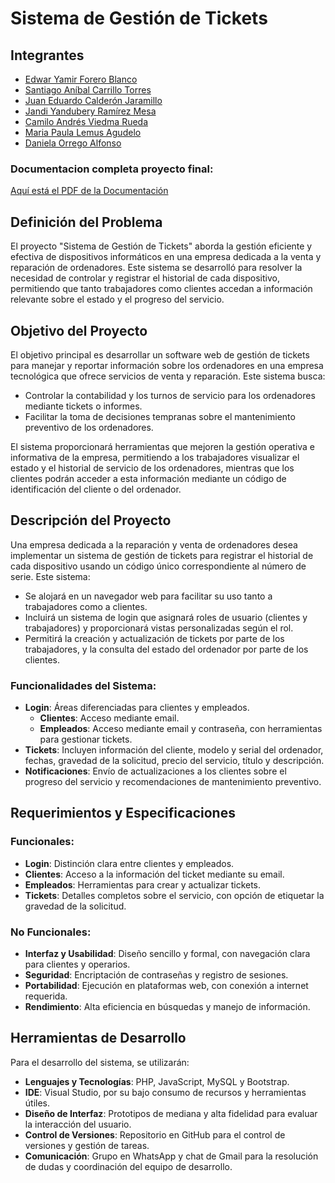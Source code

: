 # Sistema de Gestión de Tickets
## Integrantes

- [Edwar Yamir Forero Blanco](https://github.com/Edwar-Forero)
- [Santiago Aníbal Carrillo Torres](https://github.com/santiagocarrilloT)
- [Juan Eduardo Calderón Jaramillo](https://github.com/J-E-Calderon)
- [Jandi Yandubery Ramírez Mesa](https://github.com/JandiRamirez0814)
- [Camilo Andrés Viedma Rueda](https://github.com/Zyke023)
- [Maria Paula Lemus Agudelo](https://github.com/minizyke)
- [Daniela Orrego Alfonso](https://github.com/danielaorrego3)

### Documentacion completa proyecto final: 
[Aquí está el PDF de la Documentación](SystemTickets/DOC/Sistemas%20de%20Gestión%20de%20Tickets.pdf)

## Definición del Problema

El proyecto "Sistema de Gestión de Tickets" aborda la gestión eficiente y efectiva de dispositivos informáticos en una empresa dedicada a la venta y reparación de ordenadores. Este sistema se desarrolló para resolver la necesidad de controlar y registrar el historial de cada dispositivo, permitiendo que tanto trabajadores como clientes accedan a información relevante sobre el estado y el progreso del servicio.

## Objetivo del Proyecto

El objetivo principal es desarrollar un software web de gestión de tickets para manejar y reportar información sobre los ordenadores en una empresa tecnológica que ofrece servicios de venta y reparación. Este sistema busca:
- Controlar la contabilidad y los turnos de servicio para los ordenadores mediante tickets o informes.
- Facilitar la toma de decisiones tempranas sobre el mantenimiento preventivo de los ordenadores.

El sistema proporcionará herramientas que mejoren la gestión operativa e informativa de la empresa, permitiendo a los trabajadores visualizar el estado y el historial de servicio de los ordenadores, mientras que los clientes podrán acceder a esta información mediante un código de identificación del cliente o del ordenador.

## Descripción del Proyecto

Una empresa dedicada a la reparación y venta de ordenadores desea implementar un sistema de gestión de tickets para registrar el historial de cada dispositivo usando un código único correspondiente al número de serie. Este sistema:
- Se alojará en un navegador web para facilitar su uso tanto a trabajadores como a clientes.
- Incluirá un sistema de login que asignará roles de usuario (clientes y trabajadores) y proporcionará vistas personalizadas según el rol.
- Permitirá la creación y actualización de tickets por parte de los trabajadores, y la consulta del estado del ordenador por parte de los clientes.

### Funcionalidades del Sistema:
- **Login**: Áreas diferenciadas para clientes y empleados.
  - **Clientes**: Acceso mediante email.
  - **Empleados**: Acceso mediante email y contraseña, con herramientas para gestionar tickets.
- **Tickets**: Incluyen información del cliente, modelo y serial del ordenador, fechas, gravedad de la solicitud, precio del servicio, título y descripción.
- **Notificaciones**: Envío de actualizaciones a los clientes sobre el progreso del servicio y recomendaciones de mantenimiento preventivo.

## Requerimientos y Especificaciones

### Funcionales:
- **Login**: Distinción clara entre clientes y empleados.
- **Clientes**: Acceso a la información del ticket mediante su email.
- **Empleados**: Herramientas para crear y actualizar tickets.
- **Tickets**: Detalles completos sobre el servicio, con opción de etiquetar la gravedad de la solicitud.

### No Funcionales:
- **Interfaz y Usabilidad**: Diseño sencillo y formal, con navegación clara para clientes y operarios.
- **Seguridad**: Encriptación de contraseñas y registro de sesiones.
- **Portabilidad**: Ejecución en plataformas web, con conexión a internet requerida.
- **Rendimiento**: Alta eficiencia en búsquedas y manejo de información.

## Herramientas de Desarrollo

Para el desarrollo del sistema, se utilizarán:
- **Lenguajes y Tecnologías**: PHP, JavaScript, MySQL y Bootstrap.
- **IDE**: Visual Studio, por su bajo consumo de recursos y herramientas útiles.
- **Diseño de Interfaz**: Prototipos de mediana y alta fidelidad para evaluar la interacción del usuario.
- **Control de Versiones**: Repositorio en GitHub para el control de versiones y gestión de tareas.
- **Comunicación**: Grupo en WhatsApp y chat de Gmail para la resolución de dudas y coordinación del equipo de desarrollo.

